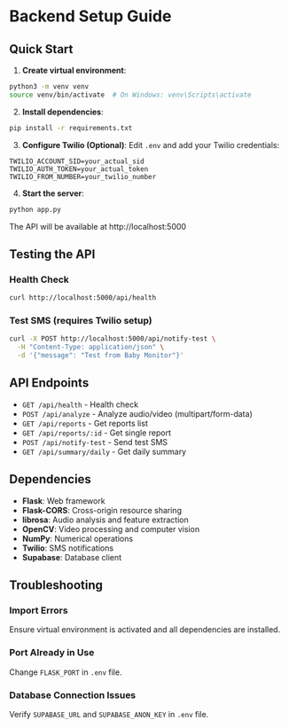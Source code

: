 # Backend Setup Guide

## Quick Start

1. **Create virtual environment**:
```bash
python3 -m venv venv
source venv/bin/activate  # On Windows: venv\Scripts\activate
```

2. **Install dependencies**:
```bash
pip install -r requirements.txt
```

3. **Configure Twilio (Optional)**:
Edit `.env` and add your Twilio credentials:
```
TWILIO_ACCOUNT_SID=your_actual_sid
TWILIO_AUTH_TOKEN=your_actual_token
TWILIO_FROM_NUMBER=your_twilio_number
```

4. **Start the server**:
```bash
python app.py
```

The API will be available at http://localhost:5000

## Testing the API

### Health Check
```bash
curl http://localhost:5000/api/health
```

### Test SMS (requires Twilio setup)
```bash
curl -X POST http://localhost:5000/api/notify-test \
  -H "Content-Type: application/json" \
  -d '{"message": "Test from Baby Monitor"}'
```

## API Endpoints

- `GET /api/health` - Health check
- `POST /api/analyze` - Analyze audio/video (multipart/form-data)
- `GET /api/reports` - Get reports list
- `GET /api/reports/:id` - Get single report
- `POST /api/notify-test` - Send test SMS
- `GET /api/summary/daily` - Get daily summary

## Dependencies

- **Flask**: Web framework
- **Flask-CORS**: Cross-origin resource sharing
- **librosa**: Audio analysis and feature extraction
- **OpenCV**: Video processing and computer vision
- **NumPy**: Numerical operations
- **Twilio**: SMS notifications
- **Supabase**: Database client

## Troubleshooting

### Import Errors
Ensure virtual environment is activated and all dependencies are installed.

### Port Already in Use
Change `FLASK_PORT` in `.env` file.

### Database Connection Issues
Verify `SUPABASE_URL` and `SUPABASE_ANON_KEY` in `.env` file.
